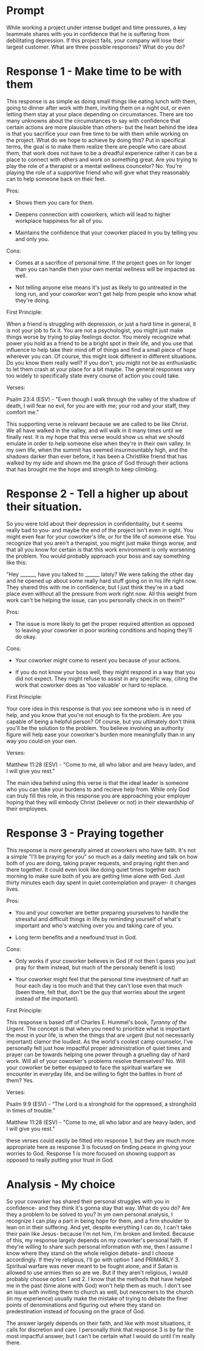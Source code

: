 # Prompt
While working a project under intense budget and time pressures, a key teammate shares with you in confidence that he is suffering from debilitating depression. If this project fails, your company will lose their largest customer. What are three possible responses? What do you do?


# Response 1 - Make time to be with them
This response is as simple as doing small things like eating lunch with them, going to dinner after work with them, inviting them on a night out, or even letting them stay at your place depending on circumstances. There are too many unknowns about the circumstances to say with confidence that certain actions are more plausible than others- but the heart behind the idea is that you sacrifice your own free time to be with them while working on the project. What do we hope to achieve by doing this? Put in specifical terms, the goal is to make them realize there are people who care about them, that work does not have to be a dreadful experience rather it can be a place to connect with others and work on something great. Are you trying to play the role of a therapist or a mental wellness councelor? No. You're playing the role of a supportive friend who will give what they reasonably can to help someone back on their feet.


Pros:

- Shows them you care for them.

- Deepens connection with coworkers, which will lead to higher workplace happiness for all of you.

- Maintains the confidence that your coworker placed in you by telling you and only you.


Cons:

- Comes at a sacrifice of personal time. If the project goes on for longer than you can handle then your own mental wellness will be impacted as well.

- Not telling anyone else means it's just as likely to go untreated in the long run, and your coworker won't get help from people who know what they're doing.


First Principle:

When a friend is struggling with depression, or just a hard time in general, it is not your job to fix it. You are not a psychologist, you might just make things worse by trying to play feelings doctor. You merely recognize what power you hold as a friend to be a bright spot in their life, and you use that influence to help take their mind off of things and find a small piece of hope wherever you can. Of course, this might look different in different situations. Do you know them really well? If you don't, you might not be as enthusiastic to let them crash at your place for a bit maybe. The general responses vary too widely to specifically state every course of action you could take.


Verses:

Psalm 23:4 (ESV) - "Even though I walk through the valley of the shadow of death, I will fear no evil, for you are with me; your rod and your staff, they comfort me."

This supporting verse is relevant because we are called to be like Christ. We all have walked in the valley, and will walk in it many times until we finally rest. It is my hope that this verse would show us what we should emulate in order to help someone else when they're in their own valley. In my own life, when the summit has seemed insurmountably high, and the shadows darker than ever before, it has been a Christlike friend that has walked by my side and shown me the grace of God through their actions that has brought me the hope and strength to keep climbing.


# Response 2 - Tell a higher up about their situation.
So you were told about their depression in confidentiality, but it seems really bad to you- and maybe the end of the project isn't even in sight. You might even fear for your coworker's life, or for the life of someone else. You recognize that you aren't a therapist, you might just make things worse, and that all you know for certain is that this work environment is only worsening the problem. You would probably approach your boss and say something like this:

"Hey ______, have you talked to ______ lately? We were talking the other day and he opened up about some really hard stuff going on in his life right now. They shared this with me in confidence, but I just think they're in a bad place even without all the pressure from work right now. All this weight from work can't be helping the issue, can you personally check in on them?"


Pros:

- The issue is more likely to get the proper required attention as opposed to leaving your coworker in poor working conditions and hoping they'll do okay.


Cons:

- Your coworker might come to resent you because of your actions.

- If you do not know your boss well, they might respond in a way that you did not expect. They might refuse to assist in any specific way, citing the work that coworker does as 'too valuable' or hard to replace.


First Principle:

Your core idea in this response is that you see someone who is in need of help, and you know that you're not enough to fix the problem. Are you capable of being a helpful person? Of course, but you ultimately don't think you'll be the solution to the problem. You believe involving an authority figure will help ease your coworker's burden more meaningfully than in any way you could on your own.


Verses:

Matthew 11:28 (ESV) - "Come to me, all who labor and are heavy laden, and I will give you rest."

The main idea behind using this verse is that the ideal leader is someone who you can take your burdens to and recieve help from. While only God can truly fill this role, in this response you are approaching your employer hoping that they will embody Christ (believer or not) in their stewardship of their employees.

# Response 3 - Praying together

This response is more generally aimed at coworkers who have faith. It's not a simple "I'll be praying for you" so much as a daily meeting and talk on how both of you are doing, taking prayer requests, and praying right then and there together. It could even look like doing quiet times together each morning to make sure both of you are getting time alone with God. Just thirty minutes each day spent in quiet contemplation and prayer- it changes lives.


Pros:

- You and your coworker are better preparing yourselves to handle the stressful and difficult things in life by reminding yourself of what's important and who's watching over you and taking care of you.

- Long term benefits and a newfound trust in God.


Cons:

- Only works if your coworker believes in God (if not then I guess you just pray for them instead, but much of the personaly benefit is lost)

- Your coworker might feel that the personal time investment of half an hour each day is too much and that they can't lose even that much (been there, felt that, don't be the guy that worries about the urgent instead of the important).


First Principle:

This response is based off of Charles E. Hummel's book, _Tyranny of the Urgent_. The concept is that when you need to prioritize what is important the most in your life, is when the things that are urgent (but not necessarily important) clamor the loudest. As the world's coolest camp counselor, I've personally felt just how impactful proper administration of quiet times and prayer can be towards helping one power through a gruelling day of hard work. Will all of your coworker's problems resolve themselves? No. Will your coworker be better equipped to face the spiritual warfare we encounter in everyday life, and be willing to fight the battles in front of them? Yes.


Verses:

Psalm 9:9 (ESV) - “The Lord is a stronghold for the oppressed, a stronghold in times of trouble.”

Matthew 11:28 (ESV) - "Come to me, all who labor and are heavy laden, and I will give you rest."

these verses could easily be fitted into response 1, but they are much more appropriate here as response 3 is focused on finding peace in giving your worries to God. Response 1 is more focused on showing support as opposed to really putting your trust in God.


# Analysis - My choice
So your coworker has shared their personal struggles with you in confidence- and they think it's gonna stay that way. What do you do? Are they a problem to be solved to you? In ym own personal analysis, I recognize I can play a part in being hope for them, and a firm shoulder to lean on in their suffering. And yet, despite everything I can do, I can't take their pain like Jesus- because I'm not him, I'm broken and limited. Because of this, my response largely depends on my coworker's personal faith. If they're willing to share such personal information with me, then I assume I know where they stand on the whole religion debate- and I choose accordingly. If they're religious, I'll go with option 1 and PRIMARILY 3. Spiritual warfare was never meant to be fought alone, and if Satan is allowed to use armies then so are we. But if they aren't religious, I would probably choose option 1 and 2. I know that the methods that have helped me in the past (time alone with God) won't help them as much. I don't see an issue with inviting them to church as well, but newcomers to the church (in my experience) usually make the mistake of trying to debate the finer points of denominations and figuring out where they stand on predestination instead of focusing on the grace of God.

The answer largely depends on their faith, and like with most situations, it calls for discretion and care. I personally think that response 3 is by far the most impactful answer, but I can't be certain what I would do until I'm really there.
